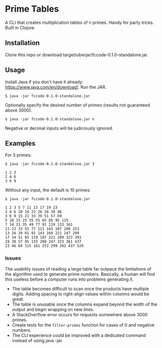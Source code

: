# Prime Tables

A CLI that creates multiplication tables of n primes. Handy for party tricks.
Built in Clojure.

## Installation

Clone this repo or download target/uberjar/fccode-0.1.0-standalone.jar.

## Usage

Install Java if you don't have it already: https://www.java.com/en/download/.
Run the JAR. 

    $ java -jar fccode-0.1.0-standalone.jar
    
Optionally specify the desired number of primes (results not guaranteed above 3000).
    
    $ java -jar fccode-0.1.0-standalone.jar n

Negative or decimal inputs will be judiciously ignored.

## Examples

For 3 primes:

    $ java -jar fccode-0.1.0-standalone.jar 3
    
    1 2 3
    2 4 6
    3 6 9
   
Without any input, the default is 10 primes: 
    
    $ java -jar fccode-0.1.0-standalone.jar
    
    1 2 3 5 7 11 13 17 19 23
    2 4 6 10 14 22 26 34 38 46
    3 6 9 15 21 33 39 51 57 69
    5 10 15 25 35 55 65 85 95 115
    7 14 21 35 49 77 91 119 133 161
    11 22 33 55 77 121 143 187 209 253
    13 26 39 65 91 143 169 221 247 299
    17 34 51 85 119 187 221 289 323 391
    19 38 57 95 133 209 247 323 361 437
    23 46 69 115 161 253 299 391 437 529



### Issues

The usability issues of reading a large table far outpace the limitations of the algorithm used to generate prime numbers. Basically, a human will find this useless before a computer runs into problems generating it.

+ The table becomes difficult to scan once the products have multiple digits. Adding spacing to right-align values within columns would be great.
+ The table is unusable once the columns expand beyond the width of the output and begin wrapping on new lines.
+ A StackOverflow error occurs for requests somewhere above 3000 primes.
+ Create tests for the `filter-primes` function for cases of 0 and negative numbers.
+ The CLI experience could be improved with a dedicated command instead of using java -jar.
